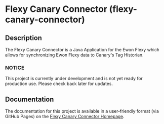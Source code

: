 # Flexy Canary Connector (flexy-canary-connector)

## Description

The Flexy Canary Connector is a Java Application for the Ewon Flexy which allows for synchronizing
Ewon Flexy data to Canary\'s Tag Historian.

### NOTICE

This project is currently under development and is not yet ready for production use. Please check
back later for updates.

## Documentation

The documentation for this project is available in a user-friendly format (via GitHub Pages) on the
[Flexy Canary Connector Homepage](https://hms-networks.github.io/flexy-canary-connector/).
